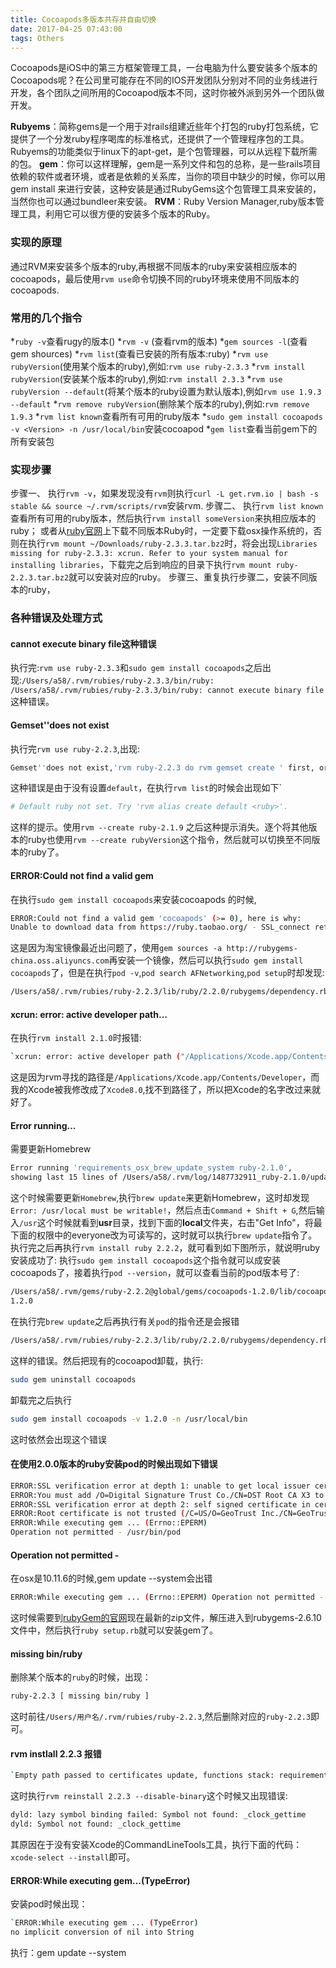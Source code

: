 ```yaml
---
title: Cocoapods多版本共存并自由切换
date: 2017-04-25 07:43:00
tags: Others
---
```


Cocoapods是iOS中的第三方框架管理工具，一台电脑为什么要安装多个版本的Cocoapods呢？在公司里可能存在不同的IOS开发团队分别对不同的业务线进行开发，各个团队之间所用的Cocoapod版本不同，这时你被外派到另外一个团队做开发。

**Rubyems**：简称gems是一个用于对rails组建近些年个打包的ruby打包系统，它提供了一个分发ruby程序喝库的标准格式，还提供了一个管理程序包的工具。Rubyems的功能类似于linux下的apt-get，是个包管理器，可以从远程下载所需的包。
**gem**：你可以这样理解，gem是一系列文件和包的总称，是一些rails项目依赖的软件或者环境，或者是依赖的关系库，当你的项目中缺少的时候，你可以用gem install 来进行安装，这种安装是通过RubyGems这个包管理工具来安装的，当然你也可以通过bundleer来安装。
**RVM**：Ruby Version Manager,ruby版本管理工具，利用它可以很方便的安装多个版本的Ruby。

### 实现的原理

通过RVM来安装多个版本的ruby,再根据不同版本的ruby来安装相应版本的cocoapods，最后使用`rvm use`命令切换不同的ruby环境来使用不同版本的cocoapods.

### 常用的几个指令

*`ruby -v`查看rugy的版本()
*`rvm -v` (查看rvm的版本)
*`gem sources -l`(查看gem shources)
*`rvm list`(查看已安装的所有版本:ruby)
*`rvm use rubyVersion`(使用某个版本的ruby),例如:`rvm use ruby-2.3.3`
*`rvm install rubyVersion`(安装某个版本的ruby),例如:`rvm install 2.3.3`
*`rvm use rubyVersion --default`(将某个版本的ruby设置为默认版本),例如`rvm use 1.9.3 --default`
*`rvm remove rubyVersion`(删除某个版本的ruby),例如:`rvm remove 1.9.3`
*`rvm list known`查看所有可用的ruby版本
*`sudo gem install cocoapods -v <Version> -n /usr/local/bin`安装cocoapod
*`gem list`查看当前gem下的所有安装包

### 实现步骤

步骤一、 执行`rvm -v`，如果发现没有`rvm`则执行`curl -L get.rvm.io | bash -s stable && source ~/.rvm/scripts/rvm`安装rvm.
步骤二、 执行`rvm list known`查看所有可用的ruby版本，然后执行`rvm install someVersion`来执相应版本的ruby； 或者从[ruby官网](https://rvm.io/binaries)上下载不同版本Ruby时，一定要下载osx操作系统的，否则在执行`rvm mount ~/Downloads/ruby-2.3.3.tar.bz2`时，将会出现`Libraries missing for ruby-2.3.3: xcrun. Refer to your system manual for installing libraries`，下载完之后到响应的目录下执行`rvm mount ruby-2.2.3.tar.bz2`就可以安装对应的ruby。
步骤三、重复执行步骤二，安装不同版本的ruby，

### 各种错误及处理方式

#### cannot execute binary file这种错误

执行完:`rvm use ruby-2.3.3`和`sudo gem install cocoapods`之后出现:`/Users/a58/.rvm/rubies/ruby-2.3.3/bin/ruby: /Users/a58/.rvm/rubies/ruby-2.3.3/bin/ruby: cannot execute binary file`这种错误。

#### Gemset''does not exist

执行完`rvm use ruby-2.2.3`,出现:

```bash
Gemset''does not exist,'rvm ruby-2.2.3 do rvm gemset create ' first, or append '--create'.
```

这种错误是由于没有设置`default`，在执行`rvm list`的时候会出现如下`

```bash
# Default ruby not set. Try 'rvm alias create default <ruby>'.
```

这样的提示。使用`rvm --create ruby-2.1.9` 之后这种提示消失。逐个将其他版本的ruby也使用`rvm --create rubyVersion`这个指令，然后就可以切换至不同版本的ruby了。

#### ERROR:Could not find a valid gem

在执行`sudo gem install cocoapods`来安装cocoapods 的时候,

```bash
ERROR:Could not find a valid gem 'cocoapods' (>= 0), here is why:
Unable to download data from https://ruby.taobao.org/ - SSL_connect returned=1 errno=0 state=SSLv3 read server certificate B: certificate verify failed (https://ruby.taobao.org/specs.4.8.gz)
```

这是因为淘宝镜像最近出问题了，使用`gem sources -a http://rubygems-china.oss.aliyuncs.com`再安装一个镜像，然后可以执行`sudo gem install cocoapods`了，但是在执行`pod -v`,`pod search AFNetworking`,`pod setup`时却发现:

```bash
/Users/a58/.rvm/rubies/ruby-2.2.3/lib/ruby/2.2.0/rubygems/dependency.rb:315:in 'to_specs': Could not find 'cocoapods' (>= 0) among 6 total gem(s) (Gem::LoadError)`。
```

#### xcrun: error: active developer path...

在执行`rvm install 2.1.0`时报错:

```bash
`xcrun: error: active developer path ("/Applications/Xcode.app/Contents/Developer") does not exist, use 'xcode-select --switch path/to/Xcode.app' to specify the Xcode that you wish to use for command line developer tools (or see 'man xcode-select')
```

这是因为rvm寻找的路径是`/Applications/Xcode.app/Contents/Developer`，而我的Xcode被我修改成了`Xcode8.0`,找不到路径了，所以把Xcode的名字改过来就好了。

#### Error running...

需要更新Homebrew

```bash
Error running 'requirements_osx_brew_update_system ruby-2.1.0',
showing last 15 lines of /Users/a58/.rvm/log/1487732911_ruby-2.1.0/update_system.log`
```

这个时候需要更新`Homebrew`,执行`brew update`来更新Homebrew，这时却发现`Error: /usr/local must be writable!`，然后点击`Command + Shift + G`,然后输入`/usr`这个时候就看到**usr**目录，找到下面的**local**文件夹，右击"Get Info"，将最下面的权限中的everyone改为可读写的，这时就可以执行`brew update`指令了。执行完之后再执行`rvm install ruby 2.2.2`，就可看到如下图所示，就说明ruby安装成功了: 执行`sudo gem install cocoapods`这个指令就可以成安装cocoapods了，接着执行`pod --version`，就可以查看当前的pod版本号了:

```bash
/Users/a58/.rvm/gems/ruby-2.2.2@global/gems/cocoapods-1.2.0/lib/cocoapods/executable.rb:89: warning: Insecure world writable dir /usr/local in PATH, mode 040777
1.2.0
```

在执行完`brew update`之后再执行有关`pod`的指令还是会报错

```bash
/Users/a58/.rvm/rubies/ruby-2.2.3/lib/ruby/2.2.0/rubygems/dependency.rb:315:in 'to_specs': Could not find 'cocoapods' (>= 0) among 6 total gem(s) (Gem::LoadError)
```

这样的错误。然后把现有的cocoapod卸载，执行:

```bash
sudo gem uninstall cocoapods
```

卸载完之后执行

```bash
sudo gem install cocoapods -v 1.2.0 -n /usr/local/bin
```

这时依然会出现这个错误

#### 在使用2.0.0版本的ruby安装pod的时候出现如下错误

```bash
ERROR:SSL verification error at depth 1: unable to get local issuer certificate (20)
ERROR:You must add /O=Digital Signature Trust Co./CN=DST Root CA X3 to your local trusted store
ERROR:SSL verification error at depth 2: self signed certificate in certificate chain (19)
ERROR:Root certificate is not trusted (/C=US/O=GeoTrust Inc./CN=GeoTrust Global CA)
ERROR:While executing gem ... (Errno::EPERM)
Operation not permitted - /usr/bin/pod
```

#### Operation not permitted -

在osx是10.11.6的时候,gem update --system会出错

```bash
ERROR:While executing gem ... (Errno::EPERM) Operation not permitted - /usr/bin/update_rubygems
```

这时候需要到[rubyGem的官网](https://rubygems.org/pages/download#formats)现在最新的zip文件，解压进入到rubygems-2.6.10文件中，然后执行`ruby setup.rb`就可以安装gem了。

####  missing bin/ruby

删除某个版本的`ruby`的时候，出现：

```bash
ruby-2.2.3 [ missing bin/ruby ]
```

这时前往`/Users/用户名/.rvm/rubies/ruby-2.2.3`,然后删除对应的`ruby-2.2.3`即可。

#### rvm instlall 2.2.3 报错

```bash
`Empty path passed to certificates update, functions stack: requirements_osx_update_openssl_cert_run rvm_requiremnts_fail_or_run_action __rvm_osx_ssl_certs_ensure_for_ruby __rvm_osx_ssl_certs_ensure_for_ruby_except_jruby external_import_setup external_import main`，
```

这时执行`rvm reinstall 2.2.3 --disable-binary`这个时候又出现错误:

```bash
dyld: lazy symbol binding failed: Symbol not found: _clock_gettime
dyld: Symbol not found: _clock_gettime
```

其原因在于没有安装Xcode的CommandLineTools工具，执行下面的代码：`xcode-select --install`即可。

#### ERROR:While executing gem...(TypeError)

安装pod时候出现：

```bash
`ERROR:While executing gem ... (TypeError)
no implicit conversion of nil into String
```

执行：gem update --system
